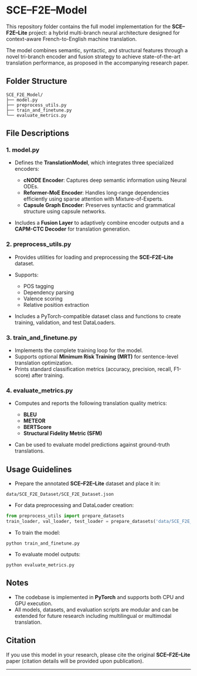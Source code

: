 # SCE–F2E–Model

This repository folder contains the full model implementation for the **SCE–F2E–Lite** project: a hybrid multi-branch neural architecture designed for context-aware French-to-English machine translation.

The model combines semantic, syntactic, and structural features through a novel tri-branch encoder and fusion strategy to achieve state-of-the-art translation performance, as proposed in the accompanying research paper.

## Folder Structure

```
SCE_F2E_Model/
├── model.py
├── preprocess_utils.py
├── train_and_finetune.py
└── evaluate_metrics.py
```

## File Descriptions

### 1. model.py

* Defines the **TranslationModel**, which integrates three specialized encoders:

  * **cNODE Encoder**: Captures deep semantic information using Neural ODEs.
  * **Reformer-MoE Encoder**: Handles long-range dependencies efficiently using sparse attention with Mixture-of-Experts.
  * **Capsule Graph Encoder**: Preserves syntactic and grammatical structure using capsule networks.
* Includes a **Fusion Layer** to adaptively combine encoder outputs and a **CAPM-CTC Decoder** for translation generation.

### 2. preprocess\_utils.py

* Provides utilities for loading and preprocessing the **SCE–F2E–Lite** dataset.
* Supports:

  * POS tagging
  * Dependency parsing
  * Valence scoring
  * Relative position extraction
* Includes a PyTorch-compatible dataset class and functions to create training, validation, and test DataLoaders.

### 3. train\_and\_finetune.py

* Implements the complete training loop for the model.
* Supports optional **Minimum Risk Training (MRT)** for sentence-level translation optimization.
* Prints standard classification metrics (accuracy, precision, recall, F1-score) after training.

### 4. evaluate\_metrics.py

* Computes and reports the following translation quality metrics:

  * **BLEU**
  * **METEOR**
  * **BERTScore**
  * **Structural Fidelity Metric (SFM)**
* Can be used to evaluate model predictions against ground-truth translations.

## Usage Guidelines

* Prepare the annotated **SCE–F2E–Lite** dataset and place it in:

```
data/SCE_F2E_Dataset/SCE_F2E_Dataset.json
```

* For data preprocessing and DataLoader creation:

```python
from preprocess_utils import prepare_datasets
train_loader, val_loader, test_loader = prepare_datasets('data/SCE_F2E_Dataset/SCE_F2E_Dataset.json')
```

* To train the model:

```
python train_and_finetune.py
```

* To evaluate model outputs:

```
python evaluate_metrics.py
```

## Notes

* The codebase is implemented in **PyTorch** and supports both CPU and GPU execution.
* All models, datasets, and evaluation scripts are modular and can be extended for future research including multilingual or multimodal translation.

## Citation

If you use this model in your research, please cite the original **SCE–F2E–Lite** paper (citation details will be provided upon publication).

---
